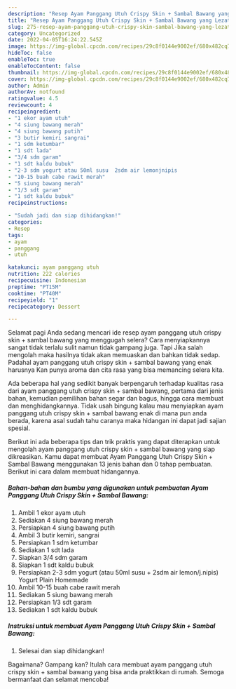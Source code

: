 ```yaml
---
description: "Resep Ayam Panggang Utuh Crispy Skin + Sambal Bawang yang Lezat Sekali"
title: "Resep Ayam Panggang Utuh Crispy Skin + Sambal Bawang yang Lezat Sekali"
slug: 275-resep-ayam-panggang-utuh-crispy-skin-sambal-bawang-yang-lezat-sekali
category: Uncategorized
date: 2022-04-05T16:24:22.545Z
image: https://img-global.cpcdn.com/recipes/29c8f0144e9002ef/680x482cq70/ayam-panggang-utuh-crispy-skin-sambal-bawang-foto-resep-utama.jpg
hideToc: false
enableToc: true
enableTocContent: false
thumbnail: https://img-global.cpcdn.com/recipes/29c8f0144e9002ef/680x482cq70/ayam-panggang-utuh-crispy-skin-sambal-bawang-foto-resep-utama.jpg
cover: https://img-global.cpcdn.com/recipes/29c8f0144e9002ef/680x482cq70/ayam-panggang-utuh-crispy-skin-sambal-bawang-foto-resep-utama.jpg
author: Admin
authorAv: notfound
ratingvalue: 4.5
reviewcount: 4
recipeingredient:
- "1 ekor ayam utuh"
- "4 siung bawang merah"
- "4 siung bawang putih"
- "3 butir kemiri sangrai"
- "1 sdm ketumbar"
- "1 sdt lada"
- "3/4 sdm garam"
- "1 sdt kaldu bubuk"
- "2-3 sdm yogurt atau 50ml susu  2sdm air lemonjnipis                      Yogurt Plain Homemade"
- "10-15 buah cabe rawit merah"
- "5 siung bawang merah"
- "1/3 sdt garam"
- "1 sdt kaldu bubuk"
recipeinstructions:

- "Sudah jadi dan siap dihidangkan!"
categories:
- Resep
tags:
- ayam
- panggang
- utuh

katakunci: ayam panggang utuh 
nutrition: 222 calories
recipecuisine: Indonesian
preptime: "PT15M"
cooktime: "PT40M"
recipeyield: "1"
recipecategory: Dessert

---
```



Selamat pagi Anda sedang mencari ide resep ayam panggang utuh crispy skin + sambal bawang yang menggugah selera? Cara menyiapkannya sangat tidak terlalu sulit namun tidak gampang juga. Tapi Jika salah mengolah maka hasilnya tidak akan memuaskan dan bahkan tidak sedap. Padahal ayam panggang utuh crispy skin + sambal bawang yang enak harusnya Kan punya aroma dan cita rasa yang bisa memancing selera kita.


Ada beberapa hal yang sedikit banyak berpengaruh terhadap kualitas rasa dari ayam panggang utuh crispy skin + sambal bawang, pertama dari jenis bahan, kemudian pemilihan bahan segar dan bagus, hingga cara membuat dan menghidangkannya. Tidak usah bingung kalau mau menyiapkan ayam panggang utuh crispy skin + sambal bawang enak di mana pun anda berada, karena asal sudah tahu caranya maka hidangan ini dapat jadi sajian spesial.




Berikut ini ada beberapa tips dan trik praktis yang dapat diterapkan untuk mengolah ayam panggang utuh crispy skin + sambal bawang yang siap dikreasikan. Kamu dapat membuat Ayam Panggang Utuh Crispy Skin + Sambal Bawang menggunakan 13 jenis bahan dan 0 tahap pembuatan. Berikut ini cara dalam membuat hidangannya.

<!--inarticleads1-->

##### Bahan-bahan dan bumbu yang digunakan untuk pembuatan Ayam Panggang Utuh Crispy Skin + Sambal Bawang:

1. Ambil 1 ekor ayam utuh
1. Sediakan 4 siung bawang merah
1. Persiapkan 4 siung bawang putih
1. Ambil 3 butir kemiri, sangrai
1. Persiapkan 1 sdm ketumbar
1. Sediakan 1 sdt lada
1. Siapkan 3/4 sdm garam
1. Siapkan 1 sdt kaldu bubuk
1. Persiapkan 2-3 sdm yogurt (atau 50ml susu + 2sdm air lemon/j.nipis)                      Yogurt Plain Homemade
1. Ambil 10-15 buah cabe rawit merah
1. Sediakan 5 siung bawang merah
1. Persiapkan 1/3 sdt garam
1. Sediakan 1 sdt kaldu bubuk




<!--inarticleads2-->

##### Instruksi untuk membuat Ayam Panggang Utuh Crispy Skin + Sambal Bawang:


1. Selesai dan siap dihidangkan!



Bagaimana? Gampang kan? Itulah cara membuat ayam panggang utuh crispy skin + sambal bawang yang bisa anda praktikkan di rumah. Semoga bermanfaat dan selamat mencoba!
